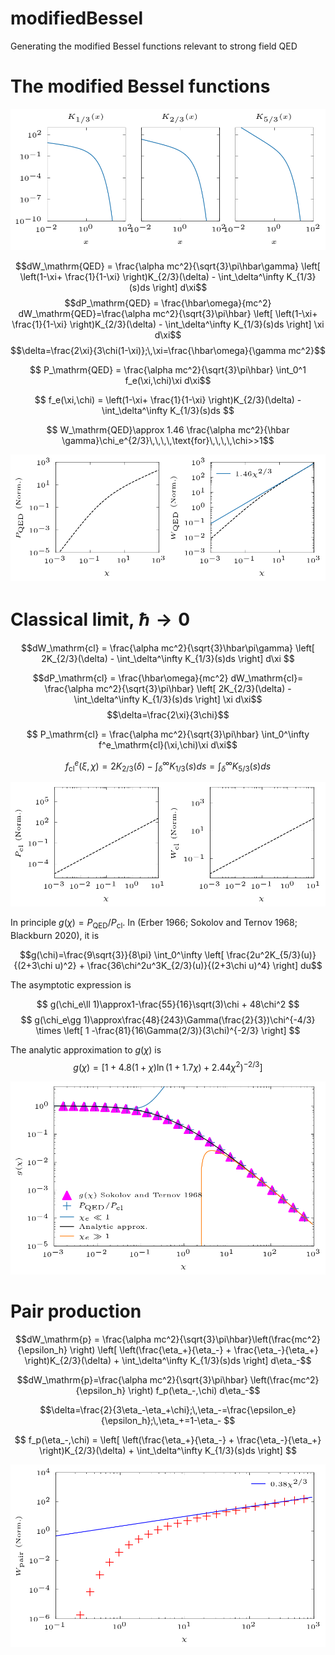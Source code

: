 # modifiedBessel
Generating the modified Bessel functions relevant to strong field QED

# The modified Bessel functions
![alt text](modifiedBessel.png)


$$dW_\mathrm{QED} = \frac{\alpha mc^2}{\sqrt{3}\pi\hbar\gamma} \left[ \left(1-\xi+ \frac{1}{1-\xi} \right)K_{2/3}(\delta) - \int_\delta^\infty K_{1/3}(s)ds  \right] d\xi$$
$$dP_\mathrm{QED} = \frac{\hbar\omega}{mc^2} dW_\mathrm{QED}=\frac{\alpha mc^2}{\sqrt{3}\pi\hbar} \left[ \left(1-\xi+ \frac{1}{1-\xi} \right)K_{2/3}(\delta) - \int_\delta^\infty K_{1/3}(s)ds  \right] \xi d\xi$$
$$\delta=\frac{2\xi}{3\chi(1-\xi)};\,\xi=\frac{\hbar\omega}{\gamma mc^2}$$

$$ P_\mathrm{QED} = \frac{\alpha mc^2}{\sqrt{3}\pi\hbar}  \int_0^1 f_e(\xi,\chi)\xi d\xi$$

$$ f_e(\xi,\chi) = \left(1-\xi+ \frac{1}{1-\xi} \right)K_{2/3}(\delta) - \int_\delta^\infty K_{1/3}(s)ds $$

$$ W_\mathrm{QED}\approx 1.46 \frac{\alpha mc^2}{\hbar \gamma}\chi_e^{2/3}\,\,\,\,\text{for}\,\,\,\,\chi>>1$$

![alt text](total_QED.png)

# Classical limit, $\hbar\rightarrow 0$
$$dW_\mathrm{cl} = \frac{\alpha mc^2}{\sqrt{3}\hbar\pi\gamma} \left[   2K_{2/3}(\delta) - \int_\delta^\infty K_{1/3}(s)ds  \right] d\xi $$

$$dP_\mathrm{cl}  = \frac{\hbar\omega}{mc^2} dW_\mathrm{cl}= \frac{\alpha mc^2}{\sqrt{3}\pi\hbar}  \left[   2K_{2/3}(\delta) - \int_\delta^\infty K_{1/3}(s)ds  \right] \xi d\xi$$
$$\delta=\frac{2\xi}{3\chi}$$

$$ P_\mathrm{cl} = \frac{\alpha mc^2}{\sqrt{3}\pi\hbar}  \int_0^\infty f^e_\mathrm{cl}(\xi,\chi)\xi d\xi$$

$$ f^e_\mathrm{cl}(\xi,\chi) = 2K_{2/3}(\delta) - \int_\delta^\infty K_{1/3}(s)ds = \int_\delta^\infty K_{5/3}(s)ds $$

![alt text](total_cl.png)

In principle $g(\chi)=P_\mathrm{QED}/P_\mathrm{cl}$. In (Erber 1966; Sokolov and Ternov 1968; Blackburn 2020), it is

$$g(\chi)=\frac{9\sqrt{3}}{8\pi} \int_0^\infty \left[ \frac{2u^2K_{5/3}(u)}{(2+3\chi u)^2} + \frac{36\chi^2u^3K_{2/3}(u)}{(2+3\chi u)^4} \right] du$$

The asymptotic expression is

$$ g(\chi_e\ll 1)\approx1-\frac{55}{16}\sqrt(3)\chi + 48\chi^2 $$
$$ g(\chi_e\gg 1)\approx\frac{48}{243}\Gamma(\frac{2}{3})\chi^{-4/3} \times \left[ 1 -\frac{81}{16\Gamma(2/3)}(3\chi)^{-2/3} \right] $$

The analytic approximation to $g(\chi)$ is
$$g(\chi)= \left[ 1 + 4.8(1+\chi)\ln(1+1.7\chi) +2.44\chi^2)^{-2/3} \right]$$

![alt text](g.png)

# Pair production

$$dW_\mathrm{p} = \frac{\alpha mc^2}{\sqrt{3}\pi\hbar}\left(\frac{mc^2}{\epsilon_h} \right) \left[ \left(\frac{\eta_+}{\eta_-} + \frac{\eta_-}{\eta_+} \right)K_{2/3}(\delta) + \int_\delta^\infty K_{1/3}(s)ds  \right] d\eta_-$$

$$dW_\mathrm{p}=\frac{\alpha mc^2}{\sqrt{3}\pi\hbar} \left(\frac{mc^2}{\epsilon_h} \right) f_p(\eta_-,\chi) d\eta_-$$

$$\delta=\frac{2}{3\eta_-\eta_+\chi};\,\eta_-=\frac{\epsilon_e}{\epsilon_h};\,\eta_+=1-\eta_- $$

$$ f_p(\eta_-,\chi) = \left[ \left(\frac{\eta_+}{\eta_-} + \frac{\eta_-}{\eta_+} \right)K_{2/3}(\delta) + \int_\delta^\infty K_{1/3}(s)ds  \right] $$


![alt text](total_pair.png)